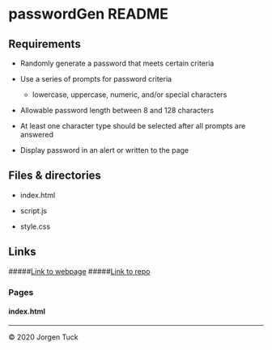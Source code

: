 # passwordGen README


## Requirements
* Randomly generate a password that meets certain criteria

* Use a series of prompts for password criteria

    * lowercase, uppercase, numeric, and/or special characters

* Allowable password length between 8 and 128 characters

* At least one character type should be selected after all prompts are answered

* Display password in an alert or written to the page


## Files & directories

* index&#46;html

* script&#46;js

* style&#46;css


## Links

#####[Link to webpage](https://jamesjtuckbc.github.io/passwordGen/)
#####[Link to repo](https://github.com/jamesjtuckbc/passwordGen)
### Pages

#### index.html


- - -

© 2020 Jorgen Tuck
